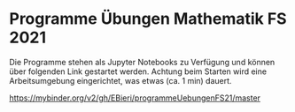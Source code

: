 # Programme Übungen Mathematik FS 2021

Die Programme stehen als Jupyter Notebooks zu Verfügung und können über folgenden Link gestartet werden. Achtung beim Starten wird eine Arbeitsumgebung eingerichtet, was etwas (ca. 1 min) dauert.

https://mybinder.org/v2/gh/EBieri/programmeUebungenFS21/master
